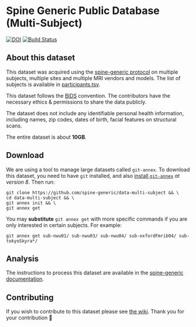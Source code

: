 # Spine Generic Public Database (Multi-Subject)
[![DOI](https://zenodo.org/badge/DOI/10.5281/zenodo.4299140.svg)](https://doi.org/10.5281/zenodo.4299140)
[![Build Status](https://travis-ci.com/spine-generic/data-multi-subject.svg?branch=master)](https://travis-ci.com/spine-generic/data-multi-subject)

## About this dataset

This dataset was acquired using the [spine-generic protocol](http://spinalcordmri.org/protocols)
on multiple subjects, multiple sites and multiple MRI vendors and models. The list of subjects
is available in [participants.tsv](./participants.tsv).

This dataset follows the [BIDS](https://bids.neuroimaging.io/) convention.
The contributors have the necessary ethics & permissions to share the data publicly.

The dataset does not include any identifiable personal health information, including names,
zip codes, dates of birth, facial features on structural scans.

The entire dataset is about **10GB**.

## Download

We are using a tool to manage large datasets called `git-annex`. To download this dataset, you need to have `git` installed, and also [install `git-annex`](https://git-annex.branchable.com/install/) *at version 8*. Then run:

~~~
git clone https://github.com/spine-generic/data-multi-subject && \
cd data-multi-subject && \
git annex init && \
git annex get
~~~

You may **substitute** `git annex get` with more specific commands if you are only interested in certain subjects. For example:

```
git annex get sub-nwu01/ sub-nwu03/ sub-nwu04/ sub-oxfordFmrib04/ sub-tokyoSkyra*/
```


## Analysis

The instructions to process this dataset are available in the [spine-generic documentation](https://spine-generic.readthedocs.io/en/latest/analysis-pipeline.html).

## Contributing

If you wish to contribute to this dataset please see [the wiki](https://github.com/spine-generic/spine-generic/wiki/git-annex). Thank you for your contribution 🎉 
